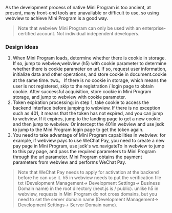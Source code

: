 As the development process of native Mini Program is too ancient, at present, many front-end tools are unavailable or difficult to use, so using webview to achieve Mini Program is a good way.
> Note that webview Mini Program can only be used with an enterprise-certified account. Not individual independent developers.
### Design ideas
1. When Mini Program loads, determine whether there is cookie in storage. If so, jump to webview,webview (h5) with cookie parameter to determine whether there is cookie parameter on url. If so, request user information, initialize data and other operations, and store cookie in document.cookie at the same time.
two。 If there is no cookie in storage, which means the user is not registered, skip to the registration / login page to obtain cookie. After successful acquisition, store cookie in Mini Program storage, and jump to webview with cookie parameter.
3. Token expiration processing: in step 1, take cookie to access the backend interface before jumping to webview. If there is no exception such as 401, it means that the token has not expired, and you can jump to webview. If it expires, jump to the landing page to get a new cookie and then jump to webview. Or intercept the 401in webview and use jsdk to jump to the Mini Program login page to get the token again.
4. You need to take advantage of Mini Program capabilities in webview: for example, if webview pays to use WeChat Pay, you need to create a new pay page in Mini Program, use jsdk's wx.navigateTo in webview to jump to this pay page, and pass the required parameters to Mini Program through the url parameter. Mini Program obtains the payment parameters from webview and performs WeChat Pay.
> Note that WeChat Pay needs to apply for activation at the backend before he can use it.
> h5 in webview needs to put the verification file txt (Development Management-> Development Settings-> Business Domain name) in the root directory (next.js is / public).
> unlike h5 in webview, requests in Mini Program do not cross domains, but you need to set the server domain name (Development Management-> Development Settings-> Server Domain name).
